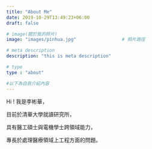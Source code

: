 ```yaml
---
title: "About Me"
date: 2019-10-29T13:49:23+06:00
draft: false

# image(關於我的照片)                       
image: "images/pinhua.jpg"                 # 照片路徑

# meta description
description: "this is meta description"

# type
type : "about"

#以下為自我介紹內容
---
```

Hi ! 我是李彬華，                 

目前於清華大學就讀研究所，

具有醫工碩士與電機學士跨領域能力，

專長於處理醫療領域上工程方面的問題。